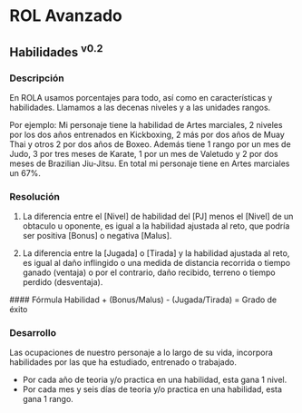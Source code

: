 # ROL Avanzado
## Habilidades <sup>v0.2</sup>

### Descripción
En ROLA usamos porcentajes para todo, así como en características y habilidades. Llamamos a las decenas niveles y a las unidades rangos.

Por ejemplo: Mi personaje tiene la habilidad de Artes marciales, 2 niveles por los dos años entrenados en Kickboxing, 2 más por dos años de Muay Thai y otros 2 por dos años de Boxeo. Además tiene 1 rango por un mes de Judo, 3 por tres meses de Karate, 1 por un mes de Valetudo y 2 por dos meses de Brazilian Jiu-Jitsu. En total mi personaje tiene en Artes marciales un 67%.

### Resolución
1. La diferencia entre el [Nivel] de habilidad del [PJ] menos el [Nivel] de un obtaculo u oponente, es igual a la habilidad ajustada al reto, que podría ser positiva [Bonus] o negativa [Malus]. 

2. La diferencia entre la [Jugada] o [Tirada] y la habilidad ajustada al reto, es igual al daño inflingido o una medida de distancia recorrida o tiempo ganado (ventaja) o por el contrario, daño recibido, terreno o tiempo perdido (desventaja).

#### Fórmula
Habilidad + (Bonus/Malus) - (Jugada/Tirada) = Grado de éxito

### Desarrollo
Las ocupaciones de nuestro personaje a lo largo de su vida, incorpora habilidades por las que ha estudiado, entrenado o trabajado.

* Por cada año de teoria y/o practica en una habilidad, esta gana 1 nivel.
* Por cada mes y seis días de teoria y/o practica en una habilidad, esta gana 1 rango.